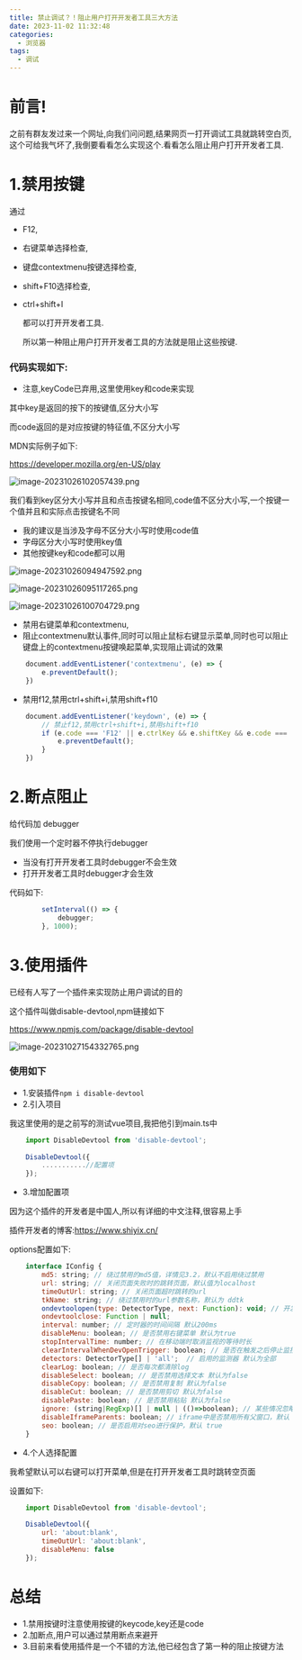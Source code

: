 ```yaml
---
title: 禁止调试？！阻止用户打开开发者工具三大方法
date: 2023-11-02 11:32:48
categories:
  - 浏览器
tags:
  - 调试
---
```

# 前言!

之前有群友发过来一个网址,向我们问问题,结果网页一打开调试工具就跳转空白页,这个可给我气坏了,我倒要看看怎么实现这个.看看怎么阻止用户打开开发者工具.

# 1.禁用按键

通过

*   F12,

*   右键菜单选择检查,

*   键盘contextmenu按键选择检查,

*   shift+F10选择检查,

*   ctrl+shift+I

    都可以打开开发者工具.

    所以第一种阻止用户打开开发者工具的方法就是阻止这些按键.

### 代码实现如下:

*   注意,keyCode已弃用,这里使用key和code来实现

其中key是返回的按下的按键值,区分大小写

而code返回的是对应按键的特征值,不区分大小写

MDN实际例子如下:

<https://developer.mozilla.org/en-US/play>

![image-20231026102057439.png](https://p1-juejin.byteimg.com/tos-cn-i-k3u1fbpfcp/084aa04039fb4d05b728652ab4f76326~tplv-k3u1fbpfcp-jj-mark:0:0:0:0:q75.image#?w=543\&h=281\&s=34953\&e=png\&b=fefefe)

我们看到key区分大小写并且和点击按键名相同,code值不区分大小写,一个按键一个值并且和实际点击按键名不同

*   我的建议是当涉及字母不区分大小写时使用code值
*   字母区分大小写时使用key值
*   其他按键key和code都可以用

![image-20231026094947592.png](https://p1-juejin.byteimg.com/tos-cn-i-k3u1fbpfcp/cd183de2796140b19c74a4484a44f70c~tplv-k3u1fbpfcp-jj-mark:0:0:0:0:q75.image#?w=898\&h=245\&s=37227\&e=png\&b=f9e4e9)

![image-20231026095117265.png](https://p9-juejin.byteimg.com/tos-cn-i-k3u1fbpfcp/0aa735e0fc174f81ab89936549b834e7~tplv-k3u1fbpfcp-jj-mark:0:0:0:0:q75.image#?w=931\&h=207\&s=22087\&e=png\&b=ffffff)

![image-20231026100704729.png](https://p3-juejin.byteimg.com/tos-cn-i-k3u1fbpfcp/d7701f0aaa46492d8ba71c293a908cdd~tplv-k3u1fbpfcp-jj-mark:0:0:0:0:q75.image#?w=924\&h=187\&s=22289\&e=png\&b=ffffff)

*   禁用右键菜单和contextmenu,
*   阻止contextmenu默认事件,同时可以阻止鼠标右键显示菜单,同时也可以阻止键盘上的contextmenu按键唤起菜单,实现阻止调试的效果

```javascript
    document.addEventListener('contextmenu', (e) => {
        e.preventDefault();
    })
```

*   禁用f12,禁用ctrl+shift+i,禁用shift+f10

```javascript
    document.addEventListener('keydown', (e) => {
        // 禁止f12,禁用ctrl+shift+i,禁用shift+f10
        if (e.code === 'F12' || e.ctrlKey && e.shiftKey && e.code === 'KeyI' || e.shiftKey && e.code === 'F10') {
            e.preventDefault();
        }
    })
```

# 2.断点阻止

给代码加 debugger

我们使用一个定时器不停执行debugger

*   当没有打开开发者工具时debugger不会生效
*   打开开发者工具时debugger才会生效

代码如下:

```javascript
        setInterval(() => {
            debugger;
        }, 1000);
```

# 3.使用插件

已经有人写了一个插件来实现防止用户调试的目的

这个插件叫做disable-devtool,npm链接如下

<https://www.npmjs.com/package/disable-devtool>

![image-20231027154332765.png](https://p6-juejin.byteimg.com/tos-cn-i-k3u1fbpfcp/5ff488957eeb4a5480c6593159b2b9c7~tplv-k3u1fbpfcp-jj-mark:0:0:0:0:q75.image#?w=507\&h=121\&s=9822\&e=png\&b=fffefe)

### 使用如下

*   1.安装插件`npm i disable-devtool`
*   2.引入项目

我这里使用的是之前写的测试vue项目,我把他引到main.ts中

```javascript
    import DisableDevtool from 'disable-devtool';
    ​
    DisableDevtool({
        ...........//配置项
    });
```

*   3.增加配置项

因为这个插件的开发者是中国人,所以有详细的中文注释,很容易上手

插件开发者的博客:<https://www.shiyix.cn/>

options配置如下:

```javascript
    interface IConfig {
        md5: string; // 绕过禁用的md5值，详情见3.2，默认不启用绕过禁用
        url: string; // 关闭页面失败时的跳转页面，默认值为localhost
        timeOutUrl: string; // 关闭页面超时跳转的url
        tkName: string; // 绕过禁用时的url参数名称，默认为 ddtk
        ondevtoolopen(type: DetectorType, next: Function): void; // 开发者面板打开的回调，启用时url参数无效
        ondevtoolclose: Function | null;
        interval: number; // 定时器的时间间隔 默认200ms
        disableMenu: boolean; // 是否禁用右键菜单 默认为true
        stopIntervalTime: number; // 在移动端时取消监视的等待时长
        clearIntervalWhenDevOpenTrigger: boolean; // 是否在触发之后停止监控
        detectors: DetectorType[] | 'all';  // 启用的监测器 默认为全部
        clearLog: boolean; // 是否每次都清除log
        disableSelect: boolean; // 是否禁用选择文本 默认为false
        disableCopy: boolean; // 是否禁用复制 默认为false
        disableCut: boolean; // 是否禁用剪切 默认为false
        disablePaste: boolean; // 是否禁用粘贴 默认为false
        ignore: (string|RegExp)[] | null | (()=>boolean); // 某些情况忽略禁用
        disableIframeParents: boolean; // iframe中是否禁用所有父窗口，默认 true
        seo: boolean; // 是否启用对seo进行保护，默认 true
    }
```

*   4.个人选择配置

我希望默认可以右键可以打开菜单,但是在打开开发者工具时跳转空页面

设置如下:

```javascript
    import DisableDevtool from 'disable-devtool';
    ​
    DisableDevtool({
        url: 'about:blank',
        timeOutUrl: 'about:blank',
        disableMenu: false
    });
```

# 总结

*   1.禁用按键时注意使用按键的keycode,key还是code
*   2.加断点,用户可以通过禁用断点来避开
*   3.目前来看使用插件是一个不错的方法,他已经包含了第一种的阻止按键方法
